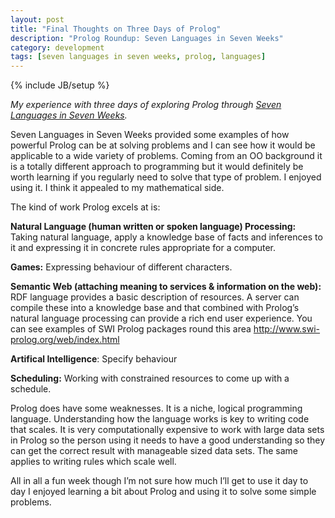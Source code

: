 ```yaml
---
layout: post
title: "Final Thoughts on Three Days of Prolog"
description: "Prolog Roundup: Seven Languages in Seven Weeks"
category: development
tags: [seven languages in seven weeks, prolog, languages]
---
```

{% include JB/setup %}

*My experience with three days of exploring Prolog through [Seven Languages in Seven Weeks](http://pragprog.com/book/btlang/seven-languages-in-seven-weeks).*

Seven Languages in Seven Weeks provided some examples of how powerful Prolog can be at solving problems and I can see how it would be applicable to a wide variety of problems. Coming from an OO background it is a totally different approach to programming but it would definitely be worth learning if you regularly need to solve that type of problem. I enjoyed using it. I think it appealed to my mathematical side. 

The kind of work Prolog excels at is: 

**Natural Language (human written or spoken language) Processing:** Taking natural language, apply a knowledge base of facts and inferences to it and expressing it in concrete rules appropriate for a computer. 

**Games:** Expressing behaviour of different characters. 


**Semantic Web (attaching meaning to services &amp; information on the web):** RDF language provides a basic description of resources. A server can compile these into a knowledge base and that combined with Prolog’s natural language processing can provide a rich end user experience. You can see examples of SWI Prolog packages round this area http://www.swi-prolog.org/web/index.html 

**Artifical Intelligence**: Specify behaviour 

**Scheduling:** Working with constrained resources to come up with a schedule. 

Prolog does have some weaknesses. It is a niche, logical programming language. Understanding how the language works is key to writing code that scales. It is very computationally expensive to work with large data sets in Prolog so the person using it needs to have a good understanding so they can get the correct result with manageable sized data sets. The same applies to writing rules which scale well. 

All in all a fun week though I’m not sure how much I’ll get to use it day to day I enjoyed learning a bit about Prolog and using it to solve some simple problems. 

